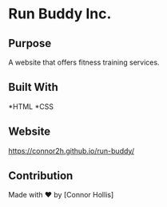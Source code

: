 # Run Buddy Inc.

## Purpose
A website that offers fitness training services.

## Built With
*HTML
*CSS

## Website
https://connor2h.github.io/run-buddy/

## Contribution
Made with ❤️ by [Connor Hollis]
